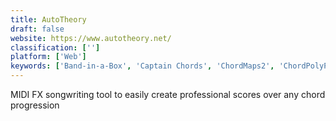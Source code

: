 ```yaml
---
title: AutoTheory
draft: false 
website: https://www.autotheory.net/
classification: ['']
platform: ['Web']
keywords: ['Band-in-a-Box', 'Captain Chords', 'ChordMaps2', 'ChordPolyPad', "Composer's Sketchpad", 'Cthulhu', 'Harmony Builder', 'Harmony Improvisator', 'Helio Workstation', 'Hookpad', 'ITVL', 'Liquid Music', 'Mixtikl', 'Navichord', 'Noatikl', 'Obscurium', 'Odesi', 'Orb Composer S', 'Sharp11', 'Synfire', 'Waveform']
---
```

MIDI FX songwriting tool to easily create professional scores over any chord progression